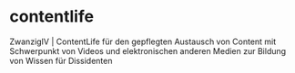 # contentlife
ZwanzigIV | ContentLife für den gepflegten Austausch von Content mit Schwerpunkt von Videos und elektronischen anderen Medien zur Bildung von Wissen für Dissidenten
